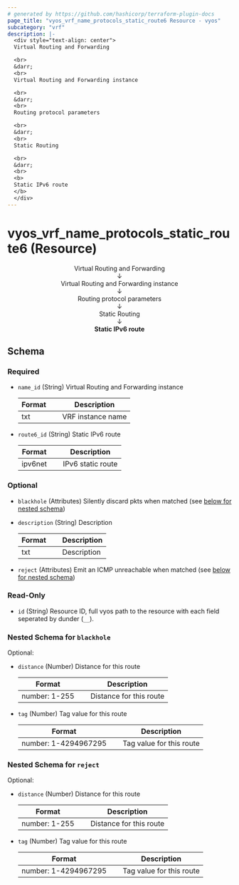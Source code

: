 ```yaml
---
# generated by https://github.com/hashicorp/terraform-plugin-docs
page_title: "vyos_vrf_name_protocols_static_route6 Resource - vyos"
subcategory: "vrf"
description: |-
  <div style="text-align: center">
  Virtual Routing and Forwarding

  <br>
  &darr;
  <br>
  Virtual Routing and Forwarding instance

  <br>
  &darr;
  <br>
  Routing protocol parameters

  <br>
  &darr;
  <br>
  Static Routing

  <br>
  &darr;
  <br>
  <b>
  Static IPv6 route
  </b>
  </div>
---
```


# vyos_vrf_name_protocols_static_route6 (Resource)

<div style="text-align: center">
Virtual Routing and Forwarding

<br>
&darr;
<br>
Virtual Routing and Forwarding instance

<br>
&darr;
<br>
Routing protocol parameters

<br>
&darr;
<br>
Static Routing

<br>
&darr;
<br>
<b>
Static IPv6 route
</b>
</div>



<!-- schema generated by tfplugindocs -->
## Schema

### Required

- `name_id` (String) Virtual Routing and Forwarding instance

    |  Format &emsp; | Description  |
    |----------|---------------|
    |  txt  &emsp; |  VRF instance name  |
- `route6_id` (String) Static IPv6 route

    |  Format &emsp; | Description  |
    |----------|---------------|
    |  ipv6net  &emsp; |  IPv6 static route  |

### Optional

- `blackhole` (Attributes) Silently discard pkts when matched (see [below for nested schema](#nestedatt--blackhole))
- `description` (String) Description

    |  Format &emsp; | Description  |
    |----------|---------------|
    |  txt  &emsp; |  Description  |
- `reject` (Attributes) Emit an ICMP unreachable when matched (see [below for nested schema](#nestedatt--reject))

### Read-Only

- `id` (String) Resource ID, full vyos path to the resource with each field seperated by dunder (`__`).

<a id="nestedatt--blackhole"></a>
### Nested Schema for `blackhole`

Optional:

- `distance` (Number) Distance for this route

    |  Format &emsp; | Description  |
    |----------|---------------|
    |  number: 1-255  &emsp; |  Distance for this route  |
- `tag` (Number) Tag value for this route

    |  Format &emsp; | Description  |
    |----------|---------------|
    |  number: 1-4294967295  &emsp; |  Tag value for this route  |


<a id="nestedatt--reject"></a>
### Nested Schema for `reject`

Optional:

- `distance` (Number) Distance for this route

    |  Format &emsp; | Description  |
    |----------|---------------|
    |  number: 1-255  &emsp; |  Distance for this route  |
- `tag` (Number) Tag value for this route

    |  Format &emsp; | Description  |
    |----------|---------------|
    |  number: 1-4294967295  &emsp; |  Tag value for this route  |
